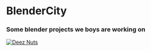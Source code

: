 # BlenderCity  
### Some blender projects we boys are working on  

[![Deez Nuts](https://external-content.duckduckgo.com/iu/?u=https%3A%2F%2Ftse1.mm.bing.net%2Fth%3Fid%3DOIP.jqaeaPZ3mlMtj7LtWFmxjgHaEK%26pid%3DApi&f=1)](https://www.youtube.com/watch?v=dQw4w9WgXcQ)
